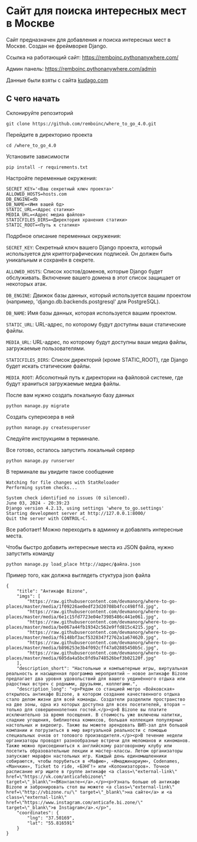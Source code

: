# Сайт для поиска интересных мест в Москве
Сайт предназначен для добавления и поиска интересных мест в Москве. 
Создан не фреймворке Django.

Ссылка на работающий сайт: https://remboinc.pythonanywhere.com/

Админ панель: https://remboinc.pythonanywhere.com/admin

Данные были взяты с сайта [kudago.com](https://kudago.com/)

## С чего начать
Склонируйте репозиторий

```
git clone https://github.com/remboinc/where_to_go_4.0.git
```
Перейдите в директорию проекта

```commandline
cd /where_to_go_4.0
```
Установите зависимости
```commandline
pip install -r requirements.txt
```
Настройте переменные окружения:
```
SECRET_KEY='<Ваш секретный ключ проекта>'
ALLOWED_HOSTS=hosts.com
DB_ENGINE=db
DB_NAME=<Имя вашей бд>
STATIC_URL=<Адрес статики>
MEDIA_URL=<Адрес медиа файлов>
STATICFILES_DIRS=<Директория хранения статики>
STATIC_ROOT=<Путь к статике>
```
Подрбное описание переменных окружения:

`SECRET_KEY`: Секретный ключ вашего Django проекта, который используется для криптографических подписей. Он должен быть уникальным и сохранён в секрете.

`ALLOWED_HOSTS`: Список хостов/доменов, которые Django будет обслуживать. Включение вашего домена в этот список защищает от некоторых атак.

`DB_ENGINE`: Движок базы данных, который используется вашим проектом (например, 'django.db.backends.postgresql' для PostgreSQL).

`DB_NAME`: Имя базы данных, которая используется вашим проектом.

`STATIC_URL`: URL-адрес, по которому будут доступны ваши статические файлы.

`MEDIA_URL`: URL-адрес, по которому будут доступны ваши медиа файлы, загружаемые пользователями.

`STATICFILES_DIRS`: Список директорий (кроме STATIC_ROOT), где Django будет искать статические файлы.

`MEDIA_ROOT`: Абсолютный путь к директории на файловой системе, где будут храниться загружаемые медиа файлы.


После вам нужно создать локальную базу данных
```commandline
python manage.py migrate
```
Создать суперюзера в ней 
```commandline
python manage.py createsuperuser
```
Следуйте инструкциям в терминале.

Все готово, осталось запустить локальный сервер
```commandline
python manage.py runserver
```
В терминале вы увидите такое сообщение
```commandline
Watching for file changes with StatReloader
Performing system checks...

System check identified no issues (0 silenced).
June 03, 2024 - 20:39:23
Django version 4.2.13, using settings 'where_to_go.settings'
Starting development server at http://127.0.0.1:8000/
Quit the server with CONTROL-C.

``` 
Все работает! Можно переходить в админку и добавлять интересные места.

Чтобы быстро добавить интересные места из JSON файла, нужно запустить команду 
```commandline
python manage.py load_place http://адрес/файла.json
```
Пример того, как должна выглядеть стуктура json файла
```commandline
{
    "title": "Антикафе Bizone",
    "imgs": [
        "https://raw.githubusercontent.com/devmanorg/where-to-go-places/master/media/1f09226ae0edf23d20708b4fcc498ffd.jpg",
        "https://raw.githubusercontent.com/devmanorg/where-to-go-places/master/media/6e1c15fd7723e04e73985486c441e061.jpg",
        "https://raw.githubusercontent.com/devmanorg/where-to-go-places/master/media/be067a44fb19342c562e9ffd815c4215.jpg",
        "https://raw.githubusercontent.com/devmanorg/where-to-go-places/master/media/f6148bf3acf5328347f2762a1a674620.jpg",
        "https://raw.githubusercontent.com/devmanorg/where-to-go-places/master/media/b896253e3b4f092cff47a02885450b5c.jpg",
        "https://raw.githubusercontent.com/devmanorg/where-to-go-places/master/media/605da4a5bc8fd9a748526bef3b02120f.jpg"
    ],
    "description_short": "Настольные и компьютерные игры, виртуальная реальность и насыщенная программа мероприятий — новое антикафе Bizone предлагает два уровня удовольствий для вашего уединённого отдыха или радостных встреч с родными, друзьями, коллегами.",
    "description_long": "<p>Рядом со станцией метро «Войковская» открылось антикафе Bizone, в котором создание качественного отдыха стало делом жизни для всей команды. Создатели разделили пространство на две зоны, одна из которых доступна для всех посетителей, вторая — только для совершеннолетних гостей.</p><p>В Bizone вы платите исключительно за время посещения. В стоимость уже включены напитки, сладкие угощения, библиотека комиксов, большая коллекция популярных настольных и видеоигр. Также вы можете арендовать ВИП-зал для большой компании и погрузиться в мир виртуальной реальности с помощью специальных очков от топового производителя.</p><p>В течение недели организаторы проводят разнообразные встречи для меломанов и киноманов. Также можно присоединиться к английскому разговорному клубу или посетить образовательные лекции и мастер-классы. Летом организаторы запускают марафон настольных игр. Каждый день единомышленники собираются, чтобы порубиться в «Мафию», «Имаджинариум», Codenames, «Манчкин», Ticket to ride, «БЭНГ!» или «Колонизаторов». Точное расписание игр ищите в группе антикафе <a class=\"external-link\" href=\"https://vk.com/anticafebizone\" target=\"_blank\">«ВКонтакте»</a>.</p><p>Узнать больше об антикафе Bizone и забронировать стол вы можете <a class=\"external-link\" href=\"http://vbizone.ru/\" target=\"_blank\">на сайте</a> и <a class=\"external-link\" href=\"https://www.instagram.com/anticafe.bi.zone/\" target=\"_blank\">в Instagram</a>.</p>",
    "coordinates": {
        "lng": "37.50169",
        "lat": "55.816591"
    }
}
```

